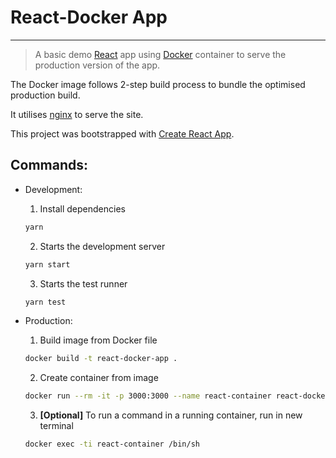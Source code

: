# React-Docker App

---

> A basic demo [React](https://reactjs.org/) app using [Docker](https://www.docker.com/) container to serve the production version of the app.

The Docker image follows 2-step build process to bundle the optimised production build.

It utilises [nginx](https://nginx.org/) to serve the site.

This project was bootstrapped with [Create React App](https://github.com/facebook/create-react-app).

## Commands:

- Development:

  1. Install dependencies

  ```sh
  yarn
  ```

  2. Starts the development server

  ```sh
  yarn start
  ```

  3. Starts the test runner

  ```sh
  yarn test
  ```

- Production:

  1. Build image from Docker file

  ```sh
  docker build -t react-docker-app .
  ```

  2. Create container from image

  ```sh
  docker run --rm -it -p 3000:3000 --name react-container react-docker-app
  ```

  3. **[Optional]** To run a command in a running container, run in new terminal

  ```sh
  docker exec -ti react-container /bin/sh
  ```
